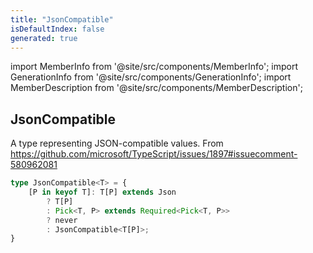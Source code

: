 ```yaml
---
title: "JsonCompatible"
isDefaultIndex: false
generated: true
---
```

<!-- This file was generated from the Vendure source. Do not modify. Instead, re-run the "docs:build" script -->
import MemberInfo from '@site/src/components/MemberInfo';
import GenerationInfo from '@site/src/components/GenerationInfo';
import MemberDescription from '@site/src/components/MemberDescription';


## JsonCompatible

<GenerationInfo sourceFile="packages/common/src/shared-types.ts" sourceLine="52" packageName="@bb-vendure/common" />

A type representing JSON-compatible values.
From https://github.com/microsoft/TypeScript/issues/1897#issuecomment-580962081

```ts title="Signature"
type JsonCompatible<T> = {
    [P in keyof T]: T[P] extends Json
        ? T[P]
        : Pick<T, P> extends Required<Pick<T, P>>
        ? never
        : JsonCompatible<T[P]>;
}
```
